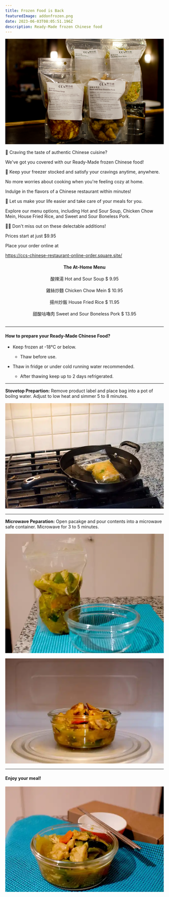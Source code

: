 ```yaml
---
title: Frozen Food is Back
featuredImage: addonfrozen.png
date: 2023-06-03T08:05:51.196Z
description: Ready-Made frozen Chinese food
---
```

![](4forzenpack2.jpg)

<!--StartFragment-->

🥡 Craving the taste of authentic Chinese cuisine?

We've got you covered with our Ready-Made frozen Chinese food!

🍜 Keep your freezer stocked and satisfy your cravings anytime, anywhere.

No more worries about cooking when you're feeling cozy at home.

Indulge in the flavors of a Chinese restaurant within minutes!

🌟 Let us make your life easier and take care of your meals for you.

Explore our menu options, including Hot and Sour Soup, Chicken Chow Mein, House Fried Rice, and Sweet and Sour Boneless Pork.

🍲🥢 Don't miss out on these delectable additions!

Prices start at just $9.95

Place your order online at

https://ccs-chinese-restaurant-online-order.square.site/

<!--EndFragment-->

<div align="center">
    <h4>The At-Home Menu</h4>
    <span>酸辣湯 Hot and Sour Soup $ 9.95</span>
    <br><br>    
    <span>雞絲炒麵 Chicken Chow Mein $ 10.95</span>
    <br><br>       
    <span>揚州炒飯 House Fried Rice $ 11.95</span>
    <br><br>
    <span>甜酸咕嚕肉 Sweet and Sour Boneless Pork $ 13.95</span>
</div>
<br>

- - -

#### How to prepare your Ready-Made Chinese Food?

* Keep frozen at -18°C or below. 

  * Thaw before use. 
* Thaw in fridge or under cold running water recommended.

  * After thawing keep up to 2 days refrigerated.

- - -

**Stovetop Prepartion:** Remove product label and place bag into a pot of boilng water.  Adjust to low heat and simmer 5 to 8 minutes.

![](frozen_food_01.webp "Stovetop preparation")

- - -

**Microwave Peparation:** Open pacakge and pour contents into a microwave safe container.  Microwave for 3 to 5 minutes.

![](frozen_food_02.webp "﻿Microwave Prep, Step One")

![](frozen_food_03.webp "﻿Microwave Prep, Step Two")

- - -

#### Enjoy your meal!

![](frozen_food_04.webp "Great job! It's ready to eat!")